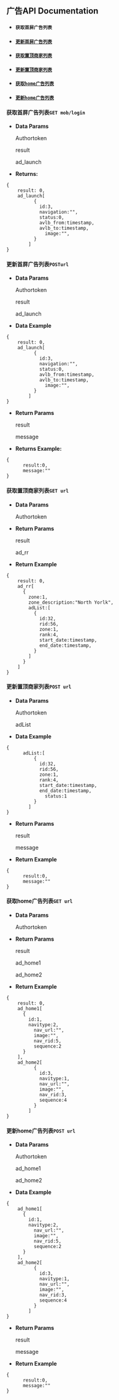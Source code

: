 ## 广告API Documentation

* #### `获取首屏广告列表`
* #### [`更新首屏广告列表`](/chapter1/guang-gao-api-documentation/geng-xin-shou-ping-guang-gao-lie-biao.md)
* #### [`获取置顶商家列表`](#get_ad_rr)
* #### [`更新置顶商家列表`](#update_ad_rr)
* #### [`获取home广告列表`](#get_ad_home)
* #### [`更新home广告列表`](#update_ad_home)

#### 

#### 获取首屏广告列表`GET mob/login`

* **Data Params**

  Authortoken

  result

  ad\_launch

* **Returns:**

```
{
    result: 0,
    ad_launch[
          {
            id:3,
            navigation:"",
            status:0,
            avlb_from:timestamp,
            avlb_to:timestamp,
              image:"",
          }
        ]
}
```

#### 

#### 更新首屏广告列表`POSTurl`

* **Data Params**

  Authortoken

  result

  ad\_launch

* **Data Example**

```
{
    result: 0,
    ad_launch[
          {
            id:3,
            navigation:"",
            status:0,
            avlb_from:timestamp,
            avlb_to:timestamp,
              image:"",
          }
        ]
}
```

* **Return Params**

  result

  message

* **Returns Example:**

```
{    
      result:0,
      message:""
}
```

#### 

#### 获取置顶商家列表`GET url`

* **Data Params**

  Authortoken

* **Return Params**

  result

  ad\_rr

* **Return Example**

```
{
    result: 0,
    ad_rr[
      {
        zone:1,
        zone_description:"North Yorlk",
        adList:[
          {
            id:32,
            rid:56,
            zone:1,
            rank:4,
            start_date:timestamp,
            end_date:timestamp,
          }
        ]
      }
    ]
}
```

#### 更新置顶商家列表`POST url`

* **Data Params**

  Authortoken

  adList

* **Data Example**

```
{    
      adList:[
          {
            id:32,
            rid:56,
            zone:1,
            rank:4,
            start_date:timestamp,
            end_date:timestamp,
              status:1
          }
        ]
}
```

* **Return Params**

  result

  message

* **Return Example**

```
{    
      result:0,
      message:""
}
```

#### 获取home广告列表`GET url`

* **Data Params**

  Authortoken

* **Return Params**

  result

  ad\_home1

  ad\_home2

* **Return Example**

```
{
    result: 0,
    ad_home1[
      {
        id:1,
        navitype:2,
          nav_url:"",
          image:"",
          nav_rid:5,
          sequence:2
      }
    ],
    ad_home2[
          {
            id:3,
            navitype:1,
            nav_url:"",
            image:"",
            nav_rid:3,
            sequence:4
          }
        ]
}
```

  

#### 更新home广告列表`POST url`

* **Data Params**

  Authortoken

  ad\_home1

  ad\_home2

* **Data Example**

```
{
    ad_home1[
      {
        id:1,
        navitype:2,
          nav_url:"",
          image:"",
          nav_rid:5,
          sequence:2
      }
    ],
    ad_home2[
          {
            id:3,
            navitype:1,
            nav_url:"",
            image:"",
            nav_rid:3,
            sequence:4
          }
        ]
}
```

* **Return Params**

    result

    message

* **Return Example**

```
{    
      result:0,
      message:""
}
```



